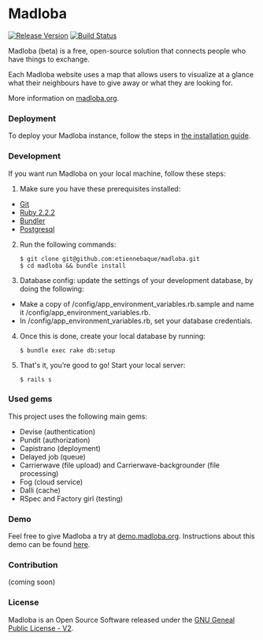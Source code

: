 # Madloba

[![Release Version](https://img.shields.io/github/release/etiennebaque/madloba.svg)](https://github.com/etiennebaque/madloba/releases) [![Build Status](https://travis-ci.org/etiennebaque/madloba.svg?branch=master)](https://travis-ci.org/etiennebaque/madloba)

Madloba (beta) is a free, open-source solution that connects people who have things to exchange.

Each Madloba website uses a map that allows users to visualize at a glance what their neighbours have to give away or what they are looking for.

More information on [madloba.org](http://madloba.org).

### Deployment

To deploy your Madloba instance, follow the steps in [the installation guide](https://github.com/etiennebaque/madloba/wiki/Madloba-installation-guide).

### Development
If you want run Madloba on your local machine, follow these steps:

1. Make sure you have these prerequisites installed:
  - [Git](https://github.com/etiennebaque/madloba/wiki/Install-Git-on-your-local-machine)
  - [Ruby 2.2.2](https://github.com/etiennebaque/madloba/wiki/Install-Ruby-on-your-local-machine)
  - [Bundler](http://bundler.io/)
  - [Postgresql](http://www.postgresql.org/download/)

2. Run the following commands:
    ```
    $ git clone git@github.com:etiennebaque/madloba.git
    $ cd madloba && bundle install
    ```
3. Database config: update the settings of your development database, by doing the following:
  - Make a copy of /config/app_environment_variables.rb.sample and name it /config/app_environment_variables.rb.
  - In /config/app_environment_variables.rb, set your database credentials. 

4. Once this is done, create your local database by running:
    ```
    $ bundle exec rake db:setup
    ```
5. That's it, you’re good to go! Start your local server:
    ```
    $ rails s
    ```

### Used gems

This project uses the following main gems:
- Devise (authentication)
- Pundit (authorization)
- Capistrano (deployment)
- Delayed job (queue)
- Carrierwave (file upload) and Carrierwave-backgrounder (file processing)
- Fog (cloud service)
- Dalli (cache)
- RSpec and Factory girl (testing)

### Demo

Feel free to give Madloba a try at [demo.madloba.org](http://demo.madloba.org). Instructions about this demo can be found [here](https://github.com/etiennebaque/madloba/wiki/Madloba-demo-instructions).

### Contribution

(coming soon)

### License

Madloba is an Open Source Software released under the [GNU Geneal Public License - V2](http://www.gnu.org/licenses/gpl-2.0.html).
